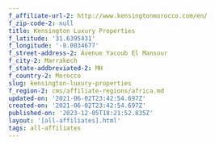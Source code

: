 ```yaml
---
f_affiliate-url-2: http://www.kensingtonmorocco.com/en/
f_zip-code-2: null
title: Kensington Luxury Properties
f_latitude: '31.6395431'
f_longitude: '-8.0034677'
f_street-address-2: Avenue Yacoub El Mansour­
f_city-2: Marrakech­
f_state-addbreviated-2: MH­
f_country-2: Morocco
slug: kensington-luxury-properties
f_region-2: cms/affiliate-regions/africa.md
updated-on: '2021-06-02T23:42:54.697Z'
created-on: '2021-06-02T23:42:54.697Z'
published-on: '2023-12-05T18:21:52.835Z'
layout: '[all-affiliates].html'
tags: all-affiliates
---
```




